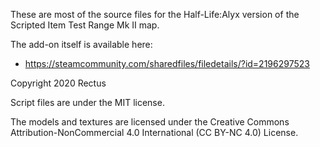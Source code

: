 These are most of the source files for the Half-Life:Alyx version of the Scripted Item Test Range Mk II map.

The add-on itself is available here:
* https://steamcommunity.com/sharedfiles/filedetails/?id=2196297523


Copyright 2020 Rectus

Script files are under the MIT license.

The models and textures are licensed under the Creative Commons Attribution-NonCommercial 4.0 International (CC BY-NC 4.0) License.
